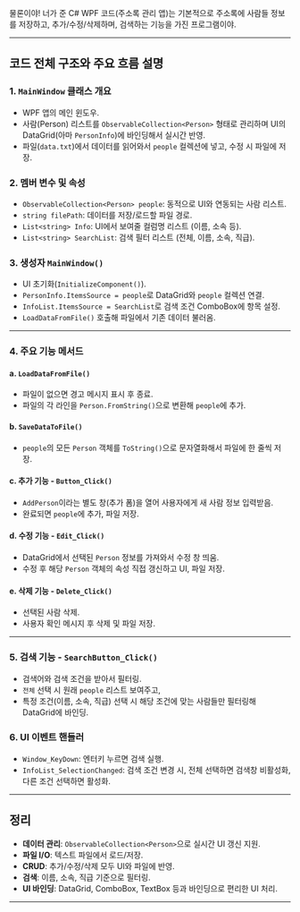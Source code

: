물론이야! 너가 준 C# WPF 코드(주소록 관리 앱)는 기본적으로 주소록에 사람들 정보를 저장하고, 추가/수정/삭제하며, 검색하는 기능을 가진 프로그램이야.

---

## 코드 전체 구조와 주요 흐름 설명

### 1. `MainWindow` 클래스 개요

* WPF 앱의 메인 윈도우.
* 사람(Person) 리스트를 `ObservableCollection<Person>` 형태로 관리하며 UI의 DataGrid(아마 `PersonInfo`)에 바인딩해서 실시간 반영.
* 파일(`data.txt`)에서 데이터를 읽어와서 `people` 컬렉션에 넣고, 수정 시 파일에 저장.

### 2. 멤버 변수 및 속성

* `ObservableCollection<Person> people`: 동적으로 UI와 연동되는 사람 리스트.
* `string filePath`: 데이터를 저장/로드할 파일 경로.
* `List<string> Info`: UI에서 보여줄 컬럼명 리스트 (이름, 소속 등).
* `List<string> SearchList`: 검색 필터 리스트 (전체, 이름, 소속, 직급).

### 3. 생성자 `MainWindow()`

* UI 초기화(`InitializeComponent()`).
* `PersonInfo.ItemsSource = people`로 DataGrid와 `people` 컬렉션 연결.
* `InfoList.ItemsSource = SearchList`로 검색 조건 ComboBox에 항목 설정.
* `LoadDataFromFile()` 호출해 파일에서 기존 데이터 불러옴.

---

### 4. 주요 기능 메서드

#### a. `LoadDataFromFile()`

* 파일이 없으면 경고 메시지 표시 후 종료.
* 파일의 각 라인을 `Person.FromString()`으로 변환해 `people`에 추가.

#### b. `SaveDataToFile()`

* `people`의 모든 `Person` 객체를 `ToString()`으로 문자열화해서 파일에 한 줄씩 저장.

#### c. 추가 기능 - `Button_Click()`

* `AddPerson`이라는 별도 창(추가 폼)을 열어 사용자에게 새 사람 정보 입력받음.
* 완료되면 `people`에 추가, 파일 저장.

#### d. 수정 기능 - `Edit_Click()`

* DataGrid에서 선택된 `Person` 정보를 가져와서 수정 창 띄움.
* 수정 후 해당 `Person` 객체의 속성 직접 갱신하고 UI, 파일 저장.

#### e. 삭제 기능 - `Delete_Click()`

* 선택된 사람 삭제.
* 사용자 확인 메시지 후 삭제 및 파일 저장.

---

### 5. 검색 기능 - `SearchButton_Click()`

* 검색어와 검색 조건을 받아서 필터링.
* `전체` 선택 시 원래 `people` 리스트 보여주고,
* 특정 조건(이름, 소속, 직급) 선택 시 해당 조건에 맞는 사람들만 필터링해 DataGrid에 바인딩.

### 6. UI 이벤트 핸들러

* `Window_KeyDown`: 엔터키 누르면 검색 실행.
* `InfoList_SelectionChanged`: 검색 조건 변경 시, 전체 선택하면 검색창 비활성화, 다른 조건 선택하면 활성화.

---

## 정리

* **데이터 관리**: `ObservableCollection<Person>`으로 실시간 UI 갱신 지원.
* **파일 I/O**: 텍스트 파일에서 로드/저장.
* **CRUD**: 추가/수정/삭제 모두 UI와 파일에 반영.
* **검색**: 이름, 소속, 직급 기준으로 필터링.
* **UI 바인딩**: DataGrid, ComboBox, TextBox 등과 바인딩으로 편리한 UI 처리.

---

